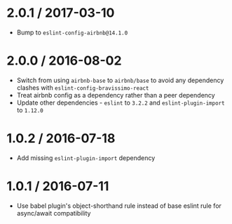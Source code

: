 2.0.1 / 2017-03-10
==================
- Bump to `eslint-config-airbnb@14.1.0`

2.0.0 / 2016-08-02
==================
- Switch from using `airbnb-base` to `airbnb/base` to avoid any dependency clashes with `eslint-config-bravissimo-react`
- Treat airbnb config as a dependency rather than a peer dependency
- Update other dependencies - `eslint` to `3.2.2` and `eslint-plugin-import` to `1.12.0`

1.0.2 / 2016-07-18
==================
- Add missing `eslint-plugin-import` dependency

1.0.1 / 2016-07-11
==================
- Use babel plugin's object-shorthand rule instead of base eslint rule for async/await compatibility
